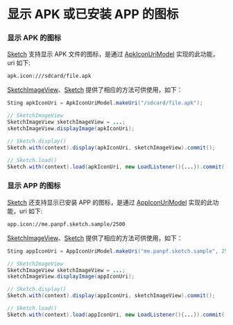 # 显示 APK 或已安装 APP 的图标

### 显示 APK 的图标

[Sketch] 支持显示 APK 文件的图标，是通过 [ApkIconUriModel] 实现的此功能，uri 如下:

```
apk.icon:///sdcard/file.apk
```

[SketchImageView]、[Sketch] 提供了相应的方法可供使用，如下：

```java
Sting apkIconUri = ApkIconUriModel.makeUri("/sdcard/file.apk");

// SketchImageView
SketchImageView sketchImageView = ...;
sketchImageView.displayImage(apkIconUri);

// Sketch.display()
Sketch.with(context).display(apkIconUri, sketchImageView).commit();

// Sketch.load()
Sketch.with(context).load(apkIconUri, new LoadListener(){...}).commit();
```

### 显示 APP 的图标

[Sketch] 还支持显示已安装 APP 的图标，是通过 [AppIconUriModel] 实现的此功能，uri 如下:

```
app.icon://me.panpf.sketch.sample/2500
```

[SketchImageView]、[Sketch] 提供了相应的方法可供使用，如下：

```java
Sting appIconUri = AppIconUriModel.makeUri("me.panpf.sketch.sample", 2500);

// SketchImageView
SketchImageView sketchImageView = ...;
sketchImageView.displayImage(appIconUri);

// Sketch.display()
Sketch.with(context).display(appIconUri, sketchImageView).commit();

// Sketch.load()
Sketch.with(context).load(appIconUri, new LoadListener(){...}).commit();
```

[Sketch]: ../../sketch/src/main/java/me/panpf/sketch/Sketch.java
[ApkIconUriModel]: ../../sketch/src/main/java/me/panpf/sketch/uri/ApkIconUriModel.java
[AppIconUriModel]: ../../sketch/src/main/java/me/panpf/sketch/uri/AppIconUriModel.java
[SketchImageView]: ../../sketch/src/main/java/me/panpf/sketch/SketchImageView.java
[Sketch]: ../../sketch/src/main/java/me/panpf/sketch/Sketch.java
